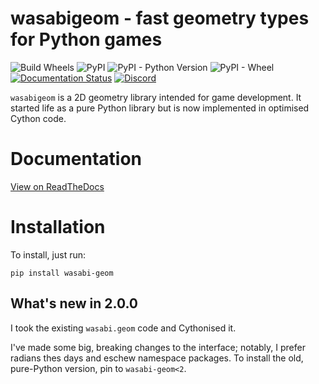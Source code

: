 # wasabigeom - fast geometry types for Python games

![Build Wheels](https://github.com/lordmauve/wasabigeom/workflows/Build%20Wheels/badge.svg?branch=master)
![PyPI](https://img.shields.io/pypi/v/wasabi-geom) ![PyPI - Python Version](https://img.shields.io/pypi/pyversions/wasabi-geom) ![PyPI - Wheel](https://img.shields.io/pypi/wheel/wasabi-geom) [![Documentation Status](https://readthedocs.org/projects/wasabigeom/badge/?version=stable)](https://wasabigeom.readthedocs.io/en/stable/?badge=stable) [![Discord](https://img.shields.io/discord/705530610847973407)](https://discord.gg/jBWaWHU)

`wasabigeom` is a 2D geometry library intended for game development. It started
life as a pure Python library but is now implemented in optimised Cython code.

# Documentation

[View on ReadTheDocs](https://wasabigeom.readthedocs.io/en/stable/)


# Installation

To install, just run:

```
pip install wasabi-geom
```


## What's new in 2.0.0

I took the existing `wasabi.geom` code and Cythonised it.

I've made some big, breaking changes to the interface; notably, I prefer
radians thes days and eschew namespace packages. To install the old,
pure-Python version, pin to `wasabi-geom<2`.
